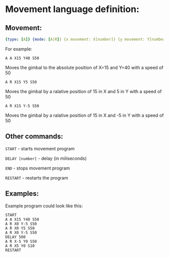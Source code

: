 # Movement language definition:

## Movement:
```yaml
{type: [A]} {mode: [A|R]} {x movement: X[number]} {y movement: Y[number]} {speed: S[number]}
```

For example: 

```gcode
A A X15 Y40 S50
```
Moves the gimbal to the absolute position of X=15 and Y=40 with a speed of 50

```gcode
A R X15 Y5 S50
```
Moves the gimbal by a ralative position of 15 in X and 5 in Y with a speed of 50

```gcode
A R X15 Y-5 S50
```
Moves the gimbal by a ralative position of 15 in X and -5 in Y with a speed of 50


## Other commands:
`START` - starts movement program

`DELAY [number]` - delay (in miliseconds)

`END` - stops movement program

`RESTART` - restarts the program


## Examples:

Example program could look like this:

```gcode
START
A A X15 Y40 S50
A R X0 Y-5 S50
A R X0 Y5 S50
A R X0 Y-5 S50
DELAY 500
A R X-5 Y0 S50
A R X5 Y0 S10
RESTART
```